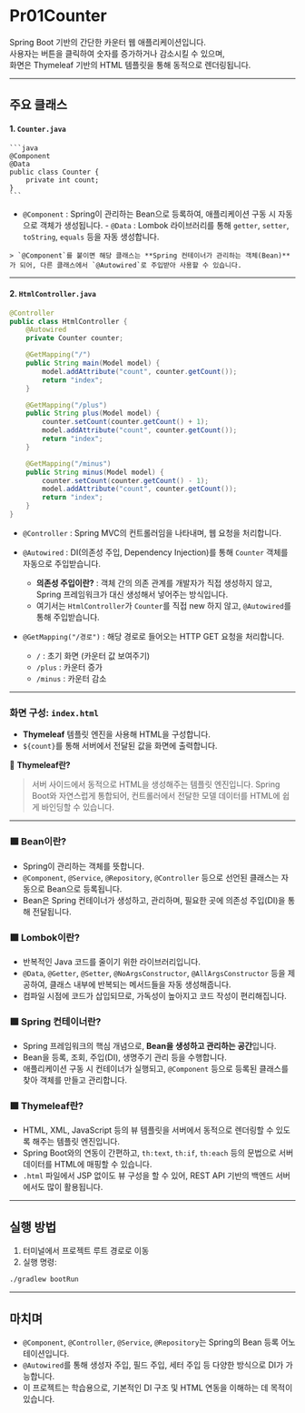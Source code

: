 # Pr01Counter

Spring Boot 기반의 간단한 카운터 웹 애플리케이션입니다.  
사용자는 버튼을 클릭하여 숫자를 증가하거나 감소시킬 수 있으며,  
화면은 Thymeleaf 기반의 HTML 템플릿을 통해 동적으로 렌더링됩니다.

---

## 주요 클래스

#### 1. `Counter.java`

    ```java
    @Component
    @Data
    public class Counter {
        private int count;
    }
    ```

   - `@Component` : Spring이 관리하는 Bean으로 등록하여, 애플리케이션 구동 시 자동으로 객체가 생성됩니다.
    - `@Data` : Lombok 라이브러리를 통해 `getter`, `setter`, `toString`, `equals` 등을 자동 생성합니다.

    > `@Component`를 붙이면 해당 클래스는 **Spring 컨테이너가 관리하는 객체(Bean)** 가 되어, 다른 클래스에서 `@Autowired`로 주입받아 사용할 수 있습니다.

---

#### 2. `HtmlController.java`

```java
@Controller
public class HtmlController {
    @Autowired
    private Counter counter;

    @GetMapping("/")
    public String main(Model model) {
        model.addAttribute("count", counter.getCount());
        return "index";
    }

    @GetMapping("/plus")
    public String plus(Model model) {
        counter.setCount(counter.getCount() + 1);
        model.addAttribute("count", counter.getCount());
        return "index";
    }

    @GetMapping("/minus")
    public String minus(Model model) {
        counter.setCount(counter.getCount() - 1);
        model.addAttribute("count", counter.getCount());
        return "index";
    }
}
```

- `@Controller` : Spring MVC의 컨트롤러임을 나타내며, 웹 요청을 처리합니다.

- `@Autowired` : DI(의존성 주입, Dependency Injection)를 통해 `Counter` 객체를 자동으로 주입받습니다.
    - **의존성 주입이란?** : 객체 간의 의존 관계를 개발자가 직접 생성하지 않고, Spring 프레임워크가 대신 생성해서 넣어주는 방식입니다.
    - 여기서는 `HtmlController`가 `Counter`를 직접 new 하지 않고, `@Autowired`를 통해 주입받습니다.
    
- `@GetMapping("/경로")` : 해당 경로로 들어오는 HTTP GET 요청을 처리합니다.
    - `/` : 초기 화면 (카운터 값 보여주기)
    - `/plus` : 카운터 증가
    - `/minus` : 카운터 감소

---

### 화면 구성: `index.html`

- **Thymeleaf** 템플릿 엔진을 사용해 HTML을 구성합니다.
- `${count}`를 통해 서버에서 전달된 값을 화면에 출력합니다.

📌 **Thymeleaf란?**

> 서버 사이드에서 동적으로 HTML을 생성해주는 템플릿 엔진입니다. Spring Boot와 자연스럽게 통합되어, 컨트롤러에서 전달한 모델 데이터를 HTML에 쉽게 바인딩할 수 있습니다.
---

### 🟩 Bean이란?

- Spring이 관리하는 객체를 뜻합니다.
- `@Component`, `@Service`, `@Repository`, `@Controller` 등으로 선언된 클래스는 자동으로 Bean으로 등록됩니다.
- Bean은 Spring 컨테이너가 생성하고, 관리하며, 필요한 곳에 의존성 주입(DI)을 통해 전달됩니다.

### 🟩 Lombok이란?

- 반복적인 Java 코드를 줄이기 위한 라이브러리입니다.
- `@Data`, `@Getter`, `@Setter`, `@NoArgsConstructor`, `@AllArgsConstructor` 등을 제공하여, 클래스 내부에 반복되는 메서드들을 자동 생성해줍니다.
- 컴파일 시점에 코드가 삽입되므로, 가독성이 높아지고 코드 작성이 편리해집니다.

### 🟩 Spring 컨테이너란?

- Spring 프레임워크의 핵심 개념으로, **Bean을 생성하고 관리하는 공간**입니다.
- Bean을 등록, 조회, 주입(DI), 생명주기 관리 등을 수행합니다.
- 애플리케이션 구동 시 컨테이너가 실행되고, `@Component` 등으로 등록된 클래스를 찾아 객체를 만들고 관리합니다.

### 🟩 Thymeleaf란?

- HTML, XML, JavaScript 등의 뷰 템플릿을 서버에서 동적으로 렌더링할 수 있도록 해주는 템플릿 엔진입니다.
- Spring Boot와의 연동이 간편하고, `th:text`, `th:if`, `th:each` 등의 문법으로 서버 데이터를 HTML에 매핑할 수 있습니다.
- `.html` 파일에서 JSP 없이도 뷰 구성을 할 수 있어, REST API 기반의 백엔드 서버에서도 많이 활용됩니다.

---

## 실행 방법

1. 터미널에서 프로젝트 루트 경로로 이동
2. 실행 명령:

```bash
./gradlew bootRun
```

---

## 마치며

- `@Component`, `@Controller`, `@Service`, `@Repository`는 Spring의 Bean 등록 어노테이션입니다.
- `@Autowired`를 통해 생성자 주입, 필드 주입, 세터 주입 등 다양한 방식으로 DI가 가능합니다.
- 이 프로젝트는 학습용으로, 기본적인 DI 구조 및 HTML 연동을 이해하는 데 목적이 있습니다.



